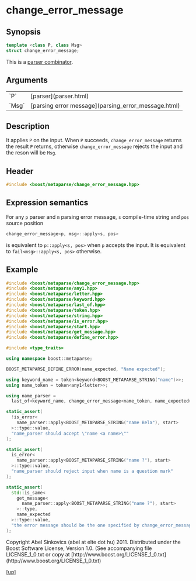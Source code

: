 # change_error_message

## Synopsis

```cpp
template <class P, class Msg>
struct change_error_message;
```

This is a [parser combinator](parser_combinator.html).

## Arguments

<table cellpadding='0' cellspacing='0'>
  <tr>
    <td>`P`</td>
    <td>[parser](parser.html)</td>
  </tr>
  <tr>
    <td>`Msg`</td>
    <td>[parsing error message](parsing_error_message.html)</td>
  </tr>
</table>

## Description

It applies `P` on the input. When `P` succeeds, `change_error_message` returns
the result `P` returns, otherwise `change_error_message` rejects the input and
the reson will be `Msg`.

## Header

```cpp
#include <boost/metaparse/change_error_message.hpp>
```

## Expression semantics

For any `p` parser and `m` parsing error message, `s` compile-time string and
`pos` source position

```cpp
change_error_message<p, msg>::apply<s, pos>
```

is equivalent to `p::apply<s, pos>` when `p` accepts the input.
It is equivalent to `fail<msg>::apply<s, pos>` otherwise.

## Example

```cpp
#include <boost/metaparse/change_error_message.hpp>
#include <boost/metaparse/any1.hpp>
#include <boost/metaparse/letter.hpp>
#include <boost/metaparse/keyword.hpp>
#include <boost/metaparse/last_of.hpp>
#include <boost/metaparse/token.hpp>
#include <boost/metaparse/string.hpp>
#include <boost/metaparse/is_error.hpp>
#include <boost/metaparse/start.hpp>
#include <boost/metaparse/get_message.hpp>
#include <boost/metaparse/define_error.hpp>

#include <type_traits>

using namespace boost::metaparse;

BOOST_METAPARSE_DEFINE_ERROR(name_expected, "Name expected");

using keyword_name = token<keyword<BOOST_METAPARSE_STRING("name")>>;
using name_token = token<any1<letter>>;

using name_parser =
  last_of<keyword_name, change_error_message<name_token, name_expected>>;

static_assert(
  !is_error<
    name_parser::apply<BOOST_METAPARSE_STRING("name Bela"), start>
  >::type::value,
  "name_parser should accept \"name <a name>\""
);

static_assert(
  is_error<
    name_parser::apply<BOOST_METAPARSE_STRING("name ?"), start>
  >::type::value,
  "name_parser should reject input when name is a question mark"
);

static_assert(
  std::is_same<
    get_message<
      name_parser::apply<BOOST_METAPARSE_STRING("name ?"), start>
    >::type,
    name_expected
  >::type::value,
  "the error message should be the one specified by change_error_message"
);
```

<p class="copyright">
Copyright Abel Sinkovics (abel at elte dot hu) 2011.
Distributed under the Boost Software License, Version 1.0.
(See accompanying file LICENSE_1_0.txt or copy at
[http://www.boost.org/LICENSE_1_0.txt](http://www.boost.org/LICENSE_1_0.txt)
</p>

[[up]](reference.html)

